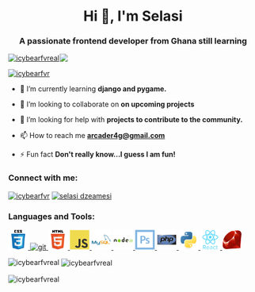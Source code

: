 <h1 align="center">Hi 👋, I'm Selasi</h1>
<h3 align="center">A passionate frontend developer from Ghana still learning</h3>
<img align="right" width="400" src="![cat-laptop](https://user-images.githubusercontent.com/110040901/193654165-027e4fad-6621-431a-9284-9f266ec3d8d9.gif)" >

<p align="left"> <a href="https://github.com/ryo-ma/github-profile-trophy"><img src="https://github-profile-trophy.vercel.app/?username=icybearfvreal" alt="icybearfvreal" /></a> </p>

<p align="left"> <a href="https://twitter.com/icybearfvr" target="blank"><img src="https://img.shields.io/twitter/follow/icybearfvr?logo=twitter&style=for-the-badge" alt="icybearfvr" /></a> </p>

- 🌱 I’m currently learning **django and pygame.**

- 👯 I’m looking to collaborate on **on upcoming projects**

- 🤝 I’m looking for help with **projects to contribute to the community.**

- 📫 How to reach me **arcader4g@gmail.com**

- ⚡ Fun fact **Don't really know...I guess I am fun!**

<h3 align="left">Connect with me:</h3>
<p align="left">
<a href="https://twitter.com/icybearfvr" target="blank"><img align="center" src="https://raw.githubusercontent.com/rahuldkjain/github-profile-readme-generator/master/src/images/icons/Social/twitter.svg" alt="icybearfvr" height="30" width="40" /></a>
<a href="https://linkedin.com/in/selasi dzeamesi" target="blank"><img align="center" src="https://raw.githubusercontent.com/rahuldkjain/github-profile-readme-generator/master/src/images/icons/Social/linked-in-alt.svg" alt="selasi dzeamesi" height="30" width="40" /></a>
</p>

<h3 align="left">Languages and Tools:</h3>
<p align="left"> <a href="https://www.w3schools.com/css/" target="_blank" rel="noreferrer"> <img src="https://raw.githubusercontent.com/devicons/devicon/master/icons/css3/css3-original-wordmark.svg" alt="css3" width="40" height="40"/> </a> <a href="https://git-scm.com/" target="_blank" rel="noreferrer"> <img src="https://www.vectorlogo.zone/logos/git-scm/git-scm-icon.svg" alt="git" width="40" height="40"/> </a> <a href="https://www.w3.org/html/" target="_blank" rel="noreferrer"> <img src="https://raw.githubusercontent.com/devicons/devicon/master/icons/html5/html5-original-wordmark.svg" alt="html5" width="40" height="40"/> </a> <a href="https://developer.mozilla.org/en-US/docs/Web/JavaScript" target="_blank" rel="noreferrer"> <img src="https://raw.githubusercontent.com/devicons/devicon/master/icons/javascript/javascript-original.svg" alt="javascript" width="40" height="40"/> </a> <a href="https://www.mysql.com/" target="_blank" rel="noreferrer"> <img src="https://raw.githubusercontent.com/devicons/devicon/master/icons/mysql/mysql-original-wordmark.svg" alt="mysql" width="40" height="40"/> </a> <a href="https://nodejs.org" target="_blank" rel="noreferrer"> <img src="https://raw.githubusercontent.com/devicons/devicon/master/icons/nodejs/nodejs-original-wordmark.svg" alt="nodejs" width="40" height="40"/> </a> <a href="https://www.photoshop.com/en" target="_blank" rel="noreferrer"> <img src="https://raw.githubusercontent.com/devicons/devicon/master/icons/photoshop/photoshop-line.svg" alt="photoshop" width="40" height="40"/> </a> <a href="https://www.php.net" target="_blank" rel="noreferrer"> <img src="https://raw.githubusercontent.com/devicons/devicon/master/icons/php/php-original.svg" alt="php" width="40" height="40"/> </a> <a href="https://www.python.org" target="_blank" rel="noreferrer"> <img src="https://raw.githubusercontent.com/devicons/devicon/master/icons/python/python-original.svg" alt="python" width="40" height="40"/> </a> <a href="https://reactjs.org/" target="_blank" rel="noreferrer"> <img src="https://raw.githubusercontent.com/devicons/devicon/master/icons/react/react-original-wordmark.svg" alt="react" width="40" height="40"/> </a> <a href="https://www.ruby-lang.org/en/" target="_blank" rel="noreferrer"> <img src="https://raw.githubusercontent.com/devicons/devicon/master/icons/ruby/ruby-original.svg" alt="ruby" width="40" height="40"/> </a> </p>

<p><img align="left" src="https://github-readme-stats.vercel.app/api/top-langs?username=icybearfvreal&show_icons=true&locale=en&layout=compact" alt="icybearfvreal" /></p>

<p>&nbsp;<img align="center" src="https://github-readme-stats.vercel.app/api?username=icybearfvreal&show_icons=true&locale=en" alt="icybearfvreal" /></p>

<p><img align="center" src="https://github-readme-streak-stats.herokuapp.com/?user=icybearfvreal&" alt="icybearfvreal" /></p>

